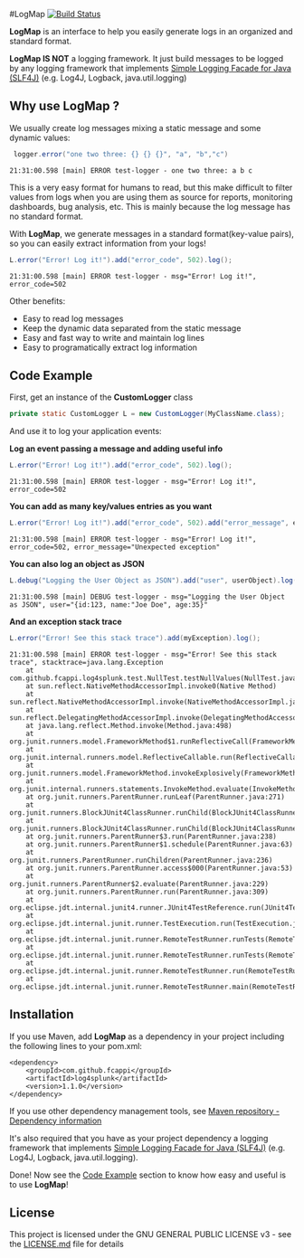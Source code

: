#LogMap [![Build Status](https://travis-ci.org/fcappi/log4splunk.svg?branch=master)](https://travis-ci.org/fcappi/log4splunk)

**LogMap** is an interface to help you easily generate logs in an organized and standard format.

**LogMap IS NOT** a logging framework. It just build messages to be logged by any logging framework that implements [Simple Logging Facade for Java (SLF4J)](http://www.slf4j.org/) (e.g. Log4J, Logback, java.util.logging)

## Why use LogMap ?

We usually create log messages mixing a static message and some dynamic values:

```java
 logger.error("one two three: {} {} {}", "a", "b","c")
```
```
21:31:00.598 [main] ERROR test-logger - one two three: a b c
```

This is a very easy format for humans to read, but this make difficult to filter values from logs when you are using them as source for reports, monitoring dashboards, bug analysis, etc. This is mainly because the log message has no standard format.

With **LogMap**, we generate messages in a standard format(key-value pairs), so you can easily extract information from your logs!

```java
L.error("Error! Log it!").add("error_code", 502).log();
```
```
21:31:00.598 [main] ERROR test-logger - msg="Error! Log it!", error_code=502
```
Other benefits:
- Easy to read log messages
- Keep the dynamic data separated from the static message
- Easy and fast way to write and maintain log lines
- Easy to programatically extract log information

## Code Example 

First, get an instance of the **CustomLogger** class

```java
private static CustomLogger L = new CustomLogger(MyClassName.class); 
```
And use it to log your application events:

__Log an event passing a message and adding useful info__

```java
L.error("Error! Log it!").add("error_code", 502).log();
```
```
21:31:00.598 [main] ERROR test-logger - msg="Error! Log it!", error_code=502
```


__You can add as many key/values entries as you want__

```java
L.error("Error! Log it!").add("error_code", 502).add("error_message", ex.getMessage()).log();
```

```
21:31:00.598 [main] ERROR test-logger - msg="Error! Log it!", error_code=502, error_message="Unexpected exception"
```


__You can also log an object as JSON__

```java
L.debug("Logging the User Object as JSON").add("user", userObject).log(); 
```

```
21:31:00.598 [main] DEBUG test-logger - msg="Logging the User Object as JSON", user="{id:123, name:"Joe Doe", age:35}"
```


__And an exception stack trace__

```java
L.error("Error! See this stack trace").add(myException).log(); 
```

```
21:31:00.598 [main] ERROR test-logger - msg="Error! See this stack trace", stacktrace=java.lang.Exception
	at com.github.fcappi.log4splunk.test.NullTest.testNullValues(NullTest.java:48)
	at sun.reflect.NativeMethodAccessorImpl.invoke0(Native Method)
	at sun.reflect.NativeMethodAccessorImpl.invoke(NativeMethodAccessorImpl.java:62)
	at sun.reflect.DelegatingMethodAccessorImpl.invoke(DelegatingMethodAccessorImpl.java:43)
	at java.lang.reflect.Method.invoke(Method.java:498)
	at org.junit.runners.model.FrameworkMethod$1.runReflectiveCall(FrameworkMethod.java:47)
	at org.junit.internal.runners.model.ReflectiveCallable.run(ReflectiveCallable.java:12)
	at org.junit.runners.model.FrameworkMethod.invokeExplosively(FrameworkMethod.java:44)
	at org.junit.internal.runners.statements.InvokeMethod.evaluate(InvokeMethod.java:17)
	at org.junit.runners.ParentRunner.runLeaf(ParentRunner.java:271)
	at org.junit.runners.BlockJUnit4ClassRunner.runChild(BlockJUnit4ClassRunner.java:70)
	at org.junit.runners.BlockJUnit4ClassRunner.runChild(BlockJUnit4ClassRunner.java:50)
	at org.junit.runners.ParentRunner$3.run(ParentRunner.java:238)
	at org.junit.runners.ParentRunner$1.schedule(ParentRunner.java:63)
	at org.junit.runners.ParentRunner.runChildren(ParentRunner.java:236)
	at org.junit.runners.ParentRunner.access$000(ParentRunner.java:53)
	at org.junit.runners.ParentRunner$2.evaluate(ParentRunner.java:229)
	at org.junit.runners.ParentRunner.run(ParentRunner.java:309)
	at org.eclipse.jdt.internal.junit4.runner.JUnit4TestReference.run(JUnit4TestReference.java:86)
	at org.eclipse.jdt.internal.junit.runner.TestExecution.run(TestExecution.java:38)
	at org.eclipse.jdt.internal.junit.runner.RemoteTestRunner.runTests(RemoteTestRunner.java:459)
	at org.eclipse.jdt.internal.junit.runner.RemoteTestRunner.runTests(RemoteTestRunner.java:678)
	at org.eclipse.jdt.internal.junit.runner.RemoteTestRunner.run(RemoteTestRunner.java:382)
	at org.eclipse.jdt.internal.junit.runner.RemoteTestRunner.main(RemoteTestRunner.java:192)"
```

## Installation

If you use Maven, add **LogMap** as a dependency in your project including the following lines to your pom.xml:

```
<dependency>
    <groupId>com.github.fcappi</groupId>
    <artifactId>log4splunk</artifactId>
    <version>1.1.0</version>
</dependency>
```

If you use other dependency management tools, see [Maven repository - Dependency information](http://search.maven.org/#artifactdetails%7Ccom.github.fcappi%7Clog4splunk%7C1.0.0%7Cjar)

It's also required that you have as your project dependency a logging framework that implements [Simple Logging Facade for Java (SLF4J)](http://www.slf4j.org/) (e.g. Log4J, Logback, java.util.logging).

Done! Now see the [Code Example](#code-example) section to know how easy and useful is to use **LogMap**!

## License

This project is licensed under the GNU GENERAL PUBLIC LICENSE v3 - see the [LICENSE.md](LICENSE.md) file for details
